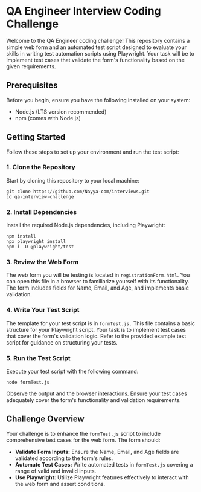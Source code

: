 # QA Engineer Interview Coding Challenge
Welcome to the QA Engineer coding challenge! This repository contains a simple web form and an automated test script designed to evaluate your skills in writing test automation scripts using Playwright. Your task will be to implement test cases that validate the form's functionality based on the given requirements.

## Prerequisites
Before you begin, ensure you have the following installed on your system:

- Node.js (LTS version recommended)
- npm (comes with Node.js)

## Getting Started
Follow these steps to set up your environment and run the test script:

### 1. Clone the Repository

Start by cloning this repository to your local machine:
```
git clone https://github.com/Nayya-com/interviews.git
cd qa-interview-challenge
```

### 2. Install Dependencies

Install the required Node.js dependencies, including Playwright:
```
npm install
npx playwright install
npm i -D @playwright/test
```
### 3. Review the Web Form

The web form you will be testing is located in `registrationForm.html`. You can open this file in a browser to familiarize yourself with its functionality. The form includes fields for Name, Email, and Age, and implements basic validation.

### 4. Write Your Test Script

The template for your test script is in `formTest.js.` This file contains a basic structure for your Playwright script. Your task is to implement test cases that cover the form's validation logic. Refer to the provided example test script for guidance on structuring your tests.

### 5. Run the Test Script

Execute your test script with the following command:

```
node formTest.js
```
Observe the output and the browser interactions. Ensure your test cases adequately cover the form's functionality and validation requirements.

## Challenge Overview
Your challenge is to enhance the `formTest.js` script to include comprehensive test cases for the web form. The form should:

-  **Validate Form Inputs:** Ensure the Name, Email, and Age fields are validated according to the form's rules.
- **Automate Test Cases:** Write automated tests in `formTest.js` covering a range of valid and invalid inputs.
- **Use Playwright:** Utilize Playwright features effectively to interact with the web form and assert conditions.
